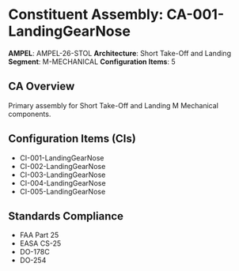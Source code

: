 # Constituent Assembly: CA-001-LandingGearNose

**AMPEL**: AMPEL-26-STOL
**Architecture**: Short Take-Off and Landing
**Segment**: M-MECHANICAL
**Configuration Items**: 5

## CA Overview
Primary assembly for Short Take-Off and Landing M Mechanical components.

## Configuration Items (CIs)
- CI-001-LandingGearNose
- CI-002-LandingGearNose
- CI-003-LandingGearNose
- CI-004-LandingGearNose
- CI-005-LandingGearNose

## Standards Compliance
- FAA Part 25
- EASA CS-25
- DO-178C
- DO-254
